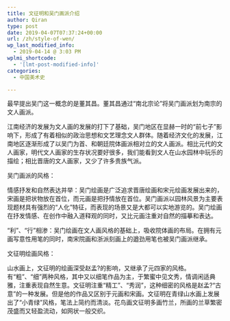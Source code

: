 ```yaml
---
title: 文征明和吴门画派介绍
author: Qiran
type: post
date: 2019-04-07T07:37:24+00:00
url: /zh/style-of-wen/
wp_last_modified_info:
  - 2019-04-14 @ 3:03 PM
wplmi_shortcode:
  - '[lmt-post-modified-info]'
categories:
  - 中国美术史

---
```

最早提出吴门这一概念的是董其昌。董其昌通过“南北宗论”将吴门画派划为南宗的文人画派。

江南经济的发展为文人画的发展的打下了基础，吴门地区在显赫一时的“前七子”影响下，形成了有着相似的政治思想和文艺理念文人群体。随着经济文化的发展，江南地区逐渐形成了以吴门为首、和朝廷院体画派相对立的文人画派。相比元代的文人画家，明代文人画家的生存状况要好很多，我们能看到文人在山水园林中玩乐的描绘；相比晋唐的文人画家，又少了许多贵族气派。

吴门画派的风格：

情感抒发和自然表达并举：吴门绘画是广泛追求晋唐绘画和宋元绘画发展出来的，宋画是把状物放在首位，而元画是把抒情放在首位。吴门画派以园林风景为主要表现题材具有强烈的“人化”特征，而表现的场景又是大都可以实地游览的。吴门绘画在抒发情感、在创作中融入道释观的同时，又比元画注重对自然的描摹和表达。

“利”、“行”相渗：吴门绘画在文人画风格的基础上，吸收院体画的布局。在拥有元画写意性用笔的同时，南宋院画和浙派刻画上的遒劲用笔也被吴门画派继承。

文征明绘画风格：

山水画上，文征明的绘画深受赵孟?的影响，又继承了元四家的风格。有“粗”、“细”两种风格，其中又以细笔作品为主，于繁蜜中见文秀，情调闲适典雅，注重表现自然生意。文征明注重“精工”、“秀润”，这种细密的风格是赵孟?“古意”的一种发展。但是他的作品又区别于元画和宋画。文征明在青绿山水画上发展出了“小青绿”风格，笔法上简约而清淡。花鸟画文征明多画竹兰，所画的兰草繁密茂盛而又轻盈流动，如网状一般交织。